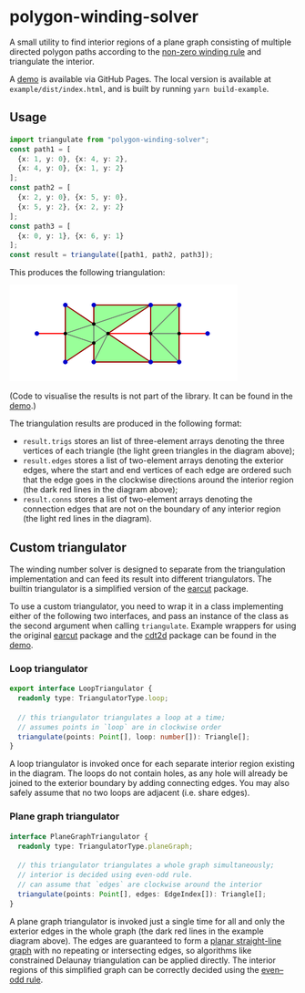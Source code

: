 # polygon-winding-solver

A small utility to find interior regions of a plane graph consisting of multiple directed polygon paths according to the [non-zero winding rule](https://en.wikipedia.org/wiki/Nonzero-rule) and triangulate the interior.

A [demo](https://beanandbean.github.io/polygon-winding-solver/example/dist/) is available via GitHub Pages. The local version is available at `example/dist/index.html`, and is built by running `yarn build-example`.

## Usage

```typescript
import triangulate from "polygon-winding-solver";
const path1 = [
  {x: 1, y: 0}, {x: 4, y: 2},
  {x: 4, y: 0}, {x: 1, y: 2}
];
const path2 = [
  {x: 2, y: 0}, {x: 5, y: 0},
  {x: 5, y: 2}, {x: 2, y: 2}
];
const path3 = [
  {x: 0, y: 1}, {x: 6, y: 1}
];
const result = triangulate([path1, path2, path3]);
```

This produces the following triangulation:

![Simple graph triangulation](imgs/simple_graph.png)

(Code to visualise the results is not part of the library. It can be found in the [demo](example/src/main.ts).)

The triangulation results are produced in the following format:
 - `result.trigs` stores an list of three-element arrays denoting the three vertices of each triangle (the light green triangles in the diagram above);
 - `result.edges` stores a list of two-element arrays denoting the exterior edges, where the start and end vertices of each edge are ordered such that the edge goes in the clockwise directions around the interior region (the dark red lines in the diagram above);
 - `result.conns` stores a list of two-element arrays denoting the connection edges that are not on the boundary of any interior region (the light red lines in the diagram).

## Custom triangulator

The winding number solver is designed to separate from the triangulation implementation and can feed its result into different triangulators. The builtin triangulator is a simplified version of the [earcut](https://github.com/mapbox/earcut) package.

To use a custom triangulator, you need to wrap it in a class implementing either of the following two interfaces, and pass an instance of the class as the second argument when calling `triangulate`. Example wrappers for using the original [earcut](https://github.com/mapbox/earcut) package and the [cdt2d](https://github.com/mikolalysenko/cdt2d) package can be found in the [demo](example/src/main.ts).

### Loop triangulator

```typescript
export interface LoopTriangulator {
  readonly type: TriangulatorType.loop;

  // this triangulator triangulates a loop at a time;
  // assumes points in `loop` are in clockwise order
  triangulate(points: Point[], loop: number[]): Triangle[];
}
```

A loop triangulator is invoked once for each separate interior region existing in the diagram. The loops do not contain holes, as any hole will already be joined to the exterior boundary by adding connecting edges. You may also safely assume that no two loops are adjacent (i.e. share edges).

### Plane graph triangulator

```typescript
interface PlaneGraphTriangulator {
  readonly type: TriangulatorType.planeGraph;

  // this triangulator triangulates a whole graph simultaneously;
  // interior is decided using even-odd rule.
  // can assume that `edges` are clockwise around the interior
  triangulate(points: Point[], edges: EdgeIndex[]): Triangle[];
}
```

A plane graph triangulator is invoked just a single time for all and only the exterior edges in the whole graph (the dark red lines in the example diagram above). The edges are guaranteed to form a [planar straight-line graph](https://en.wikipedia.org/wiki/Planar_straight-line_graph) with no repeating or intersecting edges, so algorithms like constrained Delaunay triangulation can be applied directly. The interior regions of this simplified graph can be correctly decided using the [even–odd rule](https://en.wikipedia.org/wiki/Even%E2%80%93odd_rule).
